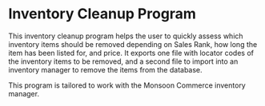 # Inventory Cleanup Program

This inventory cleanup program helps the user to quickly assess which inventory items should be removed depending on Sales Rank, how long the item has been listed for, and price. It exports one file with locator codes of the inventory items to be removed, and a second file to import into an inventory manager to remove the items from the database.

This program is tailored to work with the Monsoon Commerce inventory manager.
